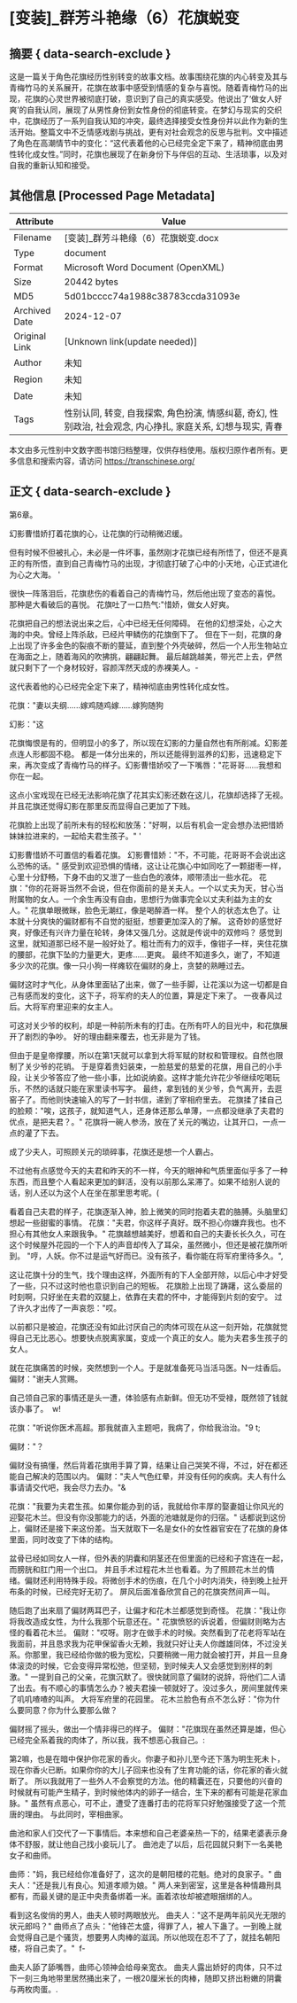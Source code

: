 # [变装]_群芳斗艳缘（6）花旗蜕变



## 摘要  { data-search-exclude }

<!-- tcd_abstract -->
这是一篇关于角色花旗经历性别转变的故事文档。故事围绕花旗的内心转变及其与青梅竹马的关系展开，花旗在故事中感受到情感的复杂与喜悦。随着青梅竹马的出现，花旗的心灵世界被彻底打破，意识到了自己的真实感受。他说出了‘做女人好爽’的自我认同，展现了从男性身份到女性身份的彻底转变。在梦幻与现实的交织中，花旗经历了一系列自我认知的冲突，最终选择接受女性身份并以此作为新的生活开始。整篇文中不乏情感戏剧与挑战，更有对社会观念的反思与批判。文中描述了角色在高潮情节中的变化：“这代表着他的心已经完全定下来了，精神彻底由男性转化成女性。”同时，花旗也展现了在新身份下与伴侣的互动、生活琐事，以及对自我的重新认知和接受。

<!-- tcd_abstract_end -->

## 其他信息 [Processed Page Metadata]

| Attribute       | Value                                  |
|-----------------|----------------------------------------|
| Filename        | [变装]_群芳斗艳缘（6）花旗蜕变.docx                             |
| Type            | document                                 |
| Format          | Microsoft Word Document (OpenXML)                               |
| Size            | 20442 bytes                           |
| MD5             | 5d01bcccc74a1988c38783ccda31093e                                  |
| Archived Date   | 2024-12-07                             |
| Original Link   | [Unknown link(update needed)]                         |
| Author          | 未知                               |
| Region          | 未知                               |
| Date            | 未知                                 |
| Tags            | 性别认同, 转变, 自我探索, 角色扮演, 情感纠葛, 奇幻, 性别政治, 社会观念, 内心挣扎, 家庭关系, 幻想与现实, 青春                                 |

本文由多元性别中文数字图书馆归档整理，仅供存档使用。版权归原作者所有。更多信息和搜索内容，请访问 <https://transchinese.org/>


## 正文 { data-search-exclude }

<!-- tcd_main_text -->
第6章。

幻影曹惜娇打着花旗的心，让花旗的行动稍微迟缓。

但有时候不但被扎心，未必是一件坏事，虽然刚才花旗已经有所悟了，但还不是真正的有所悟，直到自己青梅竹马的出现，才彻底打破了心中的小天地，心正式进化为心之大海。 '

很快一阵落泪后，花旗悲伤的看着自己的青梅竹马，然后他出现了变态的喜悦。 那种是大看破后的喜悦。 花旗吐了一口热气:"惜娇，做女人好爽。

花旗把自己的想法说出来之后，心中已经无任何障碍。 在他的幻想深处，心之大海的中央。曾经上阵杀敌，已经片甲鳞伤的花旗倒下了。 但在下一刻，花旗的身上出现了许多金色的裂痕不断的蔓延，直到整个外壳破碎，然后一个人形生物站立在海面之上，随着海风的吹拂挑，翩翩起舞。 最后越跳越美，带光芒上去，俨然就只剩下了一个身材较好，容颜浑然天成的赤裸美人。-

这代表着他的心已经完全定下来了，精神彻底由男性转化成女性。

花旗："妻以夫纲......嫁鸡随鸡嫁......嫁狗随狗

幻影："这

花旗悔恨是有的，但明显小的多了，所以现在幻影的力量自然也有所削减。幻影差点连人形都固不稳。 都是一体分出来的，所以还能得到滋养的幻影，迅速稳定下来，再次变成了青梅竹马的样子。幻影曹惜娇咬了一下嘴唇："花哥哥......我想和你在一起。

这点小宝戏现在已经无法影响花旗了花其实幻影还数在这儿，花旗却选择了无视。 并且花旗还觉得幻影在那里反而显得自己更加了下贱。

花旗脸上出现了前所未有的轻松和放荡："好啊，以后有机会一定会想办法把惜娇妹妹拉进来的，一起给夫君生孩子。" '

幻影曹惜娇不可置信的看着花旗。 幻影曹惜娇："不，不可能，花哥哥不会说出这么恐怖的话。" 感受到欢迎恐惧的情绪，这让让花旗心中如同吃了一颗甜枣一样，心里十分舒畅，下身不由的又泄了一些白色的液体，顺带渍出一些水花。 花旗："你的花哥哥当然不会说，但在你面前的是关夫人。一个以丈夫为天，甘心当附属物的女人。一个余生再没有自由，思想行为做事完全以丈夫利益为主的女人。" 花旗单眼微眯，脸色无潮红，像是喝醉酒一样。 整个人的状态太色了。让本就十分爽快的偏财都有不自觉的挺挺，想要更加深入的了解。 这奇妙的感觉好爽，好像还有兴许力量在轮转，身体又强几分。这就是传说中的双修吗？ 感觉到这里，就知道那已经不是一般好处了。粗壮而有力的双手，像钳子一样，夹住花旗的腰部，花旗下坠的力量更大，更疼......更爽。 最终不知道多久，谢了，不知道多少次的花旗。像一只小狗一样瘫软在偏财的身上，贪婪的熟睡过去。

偏财这时才气化，从身体里面钻了出来，做了一些手脚，让花溪以为这一切都是自己有感而发的变化，这下子，将军府的夫人的位置，算是定下来了。 一夜春风过后。大将军府里迎来的女主人。

可这对关少爷的权利，却是一种前所未有的打击。在所有吓人的目光中，和花旗展开了剧烈的争吵。 好的理由翻来覆去，也无非是为了钱。

但由于是皇帝撑腰，所以在第1天就可以拿到大将军赋的财权和管理权。自然也限制了关少爷的花销。 于是穿着贵妇装束，一脸慈爱的慈爱的花旗，用自己的小手段，让关少爷答应了他一些小事，比如说纳妾。这样才能允许花少爷继续吃喝玩乐，不然的话就只能在家里读书写字。 最终，拿到钱的关少爷，负气离开，去逛窑子了。而他则快速输入的写了一封书信，递到了宰相府里去。 花旗揉了揉自己的脸颊："唉，这孩子，就知道气人，还身体还那么单薄，一点都没继承了夫君的优点，是把夫君？。" 花旗将一碗人参汤，放在了关元的嘴边，让其开口，一点一点的灌了下去。

成了少夫人，可照顾关元的琐碎事，花旗还是想一个人霸占。

不过他有点感觉今天的夫君和昨天的不一样，今天的眼神和气质里面似乎多了一种东西，而且整个人看起来更加的鲜活，没有以前那么呆滞了。如果不给别人说的话，别人还以为这个人在坐在那里思考呢。(

看着自己夫君的样子，花旗逐渐入神，脸上微笑的同时抱着夫君的胳膊。头脑里幻想起一些甜蜜的事情。 花旗："夫君，你这样子真好。既不担心你嫌弃我也。也不担心有其他女人来跟我争。" 花旗越想越美好，想着和自己的夫妻长长久久，可在这个时候屋外花园的一个下人的声音却传入了耳朵，虽然微小，但还是被花旗所听到。 "哼，人妖。你不过是运气好而已。没有孩子，看你能在将军府里待多久。",

这让花旗十分的生气，找个理由这样，外面所有的下人全部开除，以后心中才好受了一些，只不过这时他也意识到自己的短板。 花旗脸上出现了踌躇，这么委屈的时刻啊，只好坐在夫君的双腿上，依靠在夫君的怀中，才能得到片刻的安宁。 过了许久才出传了一声哀怨："哎。

以前都只是被迫，花旗还没有如此讨厌自己的肉体可现在从这一刻开始，花旗就觉得自己无比恶心。想要快点脱离家属，变成一个真正的女人。能为夫君多生孩子的女人。

就在花旗痛苦的时候，突然想到一个人。于是就准备死马当活马医。N一炷香后。 偏财："谢夫人赏赐。

自己领自己家的事情还是头一遭，体验感有点新鲜。但无功不受禄，既然领了钱就该办事了。  w!

花旗："听说你医术高超。那我就直入主题吧，我病了，你给我治治。"9 t;

偏财："？

偏财没有搞懂，然后背着花旗用手算了算，结果让自己哭笑不得，不过，好在都还能自己解决的范围以内。 偏财："夫人气色红晕，并没有任何的疾病。夫人有什么事请请交代吧，我会尽力去办。"&

花旗："我要为夫君生孩。如果你能办到的话，我就给你丰厚的娶妻姐让你风光的迎娶花木兰。但没有你没那能力的话，外面的池塘就是你的归宿。" 话都说到这份上，偏财还是接下来这份差。当天就取下一名是女仆的女性器官安在了花旗的身体里面，同时改变了下体的结构。

盆骨已经如同女人一样，但外表的阴囊和阴茎还在但里面的已经和子宫连在一起，而膀胱和肛门用一个出口。 并且手术过程花木兰也看着。为了照顾花木兰的情绪。偏财还利用特殊手段。将微创手术的伤痕，在几个小时内消失，待到晚上扯开布条的时候，已经完好无初了。 屏风后面准备欣赏自己的花旗突然间声一叫。

随后跑了出来扇了偏财两耳巴子，让偏才和花木兰都感觉到奇怪。 花旗："我让你将我改造成女性，为什么我那个玩意还在。" 花旗愤怒的诉说着，但偏财则略为古怪的看着花木兰。 偏财："哎呀。刚才在做手术的时候。突然看到了花老将军站在我面前，并且恳求我为花甲保留香火无赖，我就只好让夫人你雌雄同体，不过没关系。你那里，我已经给你做的极为宽松，只要稍微一用力就会被打开，并且一旦身体滚烫的时候，它会变得异常松弛，但坚韧，到时候夫人又会感觉到别样的刺激。" 一提到自己的父亲，花旗沉默了。很快就同意了偏财的说辞，将他们二人请了出去。有不顺心的事情怎么办？被夫君操一顿就好了。没过多久，房间里就传来了叽叽喳喳的叫声。 大将军府里的花园里。 花木兰脸色有点不怎么好："你为什么要同意？你为什么要那么做？

偏财摇了摇头，做出一个情非得已的样子。 偏财："花旗现在虽然还算是雄，但心已经完全系着我的肉体了，所以我，我不想恶心我自己。:

第2嘛，也是在暗中保护你花家的香火。你妻子和孙儿至今还下落为明生死未卜，现在你香火已断。如果你你的大儿子回来也没有了生育功能的话，你花家的香火就断了。 所以我就用了一些外人不会察觉的方法。他的精囊还在，只要他的兴奋的时候就有可能产生精子，到时候他体内的卵子一结合，生下来的都有可能是花家血脉。" 虽然有点恶心，可不止，遭受了连番打击的花将军只好勉强接受了这一个荒唐的理由。 与此同时，宰相曲家。

曲池和家人们交代了一下事情后。本来想和自己老婆亲热一下的，结果老婆表示身体不舒服，就让他自己找小妾玩儿了。 曲池走了以后，后花园就只剩下一名美艳女子和曲师。

曲师："妈，我已经给你准备好了，这次的是朝阳楼的花魁。绝对的良家子。" 曲夫人："还是我儿有良心。知道孝顺为娘。" 两人来到密室，这里是各种情趣刑具都有，而最关键的是正中央责备绑着一米。画着浓妆却被遮眼捆绑的人。

看到这名俊俏的男人，曲夫人顿时两眼放光。 曲夫人："这不是两年前风光无限的状元郎吗？" 曲师点了点头："他锋芒太盛，得罪了人，被人下蛊了。一到晚上就会觉得自己是个骚货，想要男人肉棒的滋润。所以他现在忍不了了，就挂名朝阳楼，将自己卖了。"  f-

曲夫人舔了舔嘴唇，曲师心领神会给母亲宽衣。 曲夫人露出娇好的肉体，只不过下一刻三角地带里居然捅出来了，一根20厘米长的肉棒，随即又挤出粉嫩的阴囊与两枚肉蛋。.
<!-- tcd_main_text_end -->

